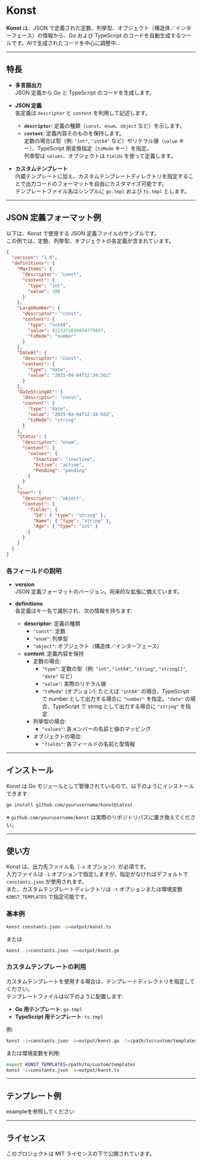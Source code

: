 # Konst

**Konst** は、JSON で定義された定数、列挙型、オブジェクト（構造体／インターフェース）の情報から、Go および TypeScript のコードを自動生成するツールです。AIで生成されたコードを中心に調整中...  

---

## 特長

- **多言語出力**  
  JSON 定義から Go と TypeScript のコードを生成します。

- **JSON 定義**  
  各定義は `descriptor` と `content` を利用して記述します。  
  - **`descriptor`**: 定義の種類（`const`、`enum`、`object` など）を示します。  
  - **`content`**: 定義内容そのものを保持します。  
    定数の場合は型（例: `"int"`, `"int64"` など）やリテラル値（`value` キー）、TypeScript 用変換指定（`tsMode` キー）を指定。  
    列挙型は `values`、オブジェクトは `fields` を使って定義します。

- **カスタムテンプレート**  
  内蔵テンプレートに加え、カスタムテンプレートディレクトリを指定することで出力コードのフォーマットを自由にカスタマイズ可能です。  
  テンプレートファイル名はシンプルに `go.tmpl` および `ts.tmpl` とします。

---

## JSON 定義フォーマット例

以下は、Konst で使用する JSON 定義ファイルのサンプルです。  
この例では、定数、列挙型、オブジェクトの各定義が含まれています。

```json
{
  "version": "1.0",
  "definitions": {
    "MaxItems": {
      "descriptor": "const",
      "content": {
        "type": "int",
        "value": 100
      }
    },
    "LargeNumber": {
      "descriptor": "const",
      "content": {
        "type": "int64",
        "value": 9223372036854775807,
        "tsMode": "number"
      }
    },
    "DateAt": {
      "descriptor": "const",
      "content": {
        "type": "date",
        "value": "2025-04-04T12:34:56Z"
      }
    },
    "DateStringAt": {
      "descriptor": "const",
      "content": {
        "type": "date",
        "value": "2025-04-04T12:34:56Z",
        "tsMode": "string"
      }
    },
    "Status": {
      "descriptor": "enum",
      "content": {
        "values": {
          "Inactive": "inactive",
          "Active": "active",
          "Pending": "pending"
        }
      }
    },
    "User": {
      "descriptor": "object",
      "content": {
        "fields": {
          "Id": { "type": "string" },
          "Name": { "type": "string" },
          "Age": { "type": "int" }
        }
      }
    }
  }
}
```

### 各フィールドの説明

- **version**  
  JSON 定義フォーマットのバージョン。将来的な拡張に備えています。

- **definitions**  
  各定義はキー名で識別され、次の情報を持ちます:
  - **descriptor**: 定義の種類  
    - `"const"`: 定数  
    - `"enum"`: 列挙型  
    - `"object"`: オブジェクト（構造体／インターフェース）
  - **content**: 定義内容を保持  
    - 定数の場合:
      - `"type"`: 定数の型（例: `"int"`, `"int64"`, `"string"`, `"string[]"`, `"date"` など）
      - `"value"`: 実際のリテラル値
      - `"tsMode"` (オプション): たとえば `"int64"` の場合、TypeScript で number として出力する場合に `"number"` を指定。`"date"` の場合、TypeScript で string として出力する場合に `"string"` を指定
    - 列挙型の場合:
      - `"values"`: 各メンバーの名前と値のマッピング
    - オブジェクトの場合:
      - `"fields"`: 各フィールドの名前と型情報

---

## インストール

Konst は Go モジュールとして管理されているので、以下のようにインストールできます:

```bash
go install github.com/yourusername/konst@latest
```

※ `github.com/yourusername/konst` は実際のリポジトリパスに置き換えてください。

---

## 使い方

Konst は、出力先ファイル名（`-o` オプション）が必須です。  
入力ファイルは `-i` オプションで指定しますが、指定がなければデフォルトで `constants.json` が使用されます。  
また、カスタムテンプレートディレクトリは `-t` オプションまたは環境変数 `KONST_TEMPLATES` で指定可能です。

### 基本例

```bash
konst constants.json -o=output/konst.ts
```

または

```bash
konst -i=constants.json -o=output/konst.go
```

### カスタムテンプレートの利用

カスタムテンプレートを使用する場合は、テンプレートディレクトリを指定してください。  
テンプレートファイルは以下のように配置します:

- **Go 用テンプレート**: `go.tmpl`
- **TypeScript 用テンプレート**: `ts.tmpl`

例:

```bash
konst -i=constants.json -o=output/konst.go -t=/path/to/custom/templates
```

または環境変数を利用:

```bash
export KONST_TEMPLATES=/path/to/custom/templates
konst -i=constants.json -o=output/konst.ts
```

---

## テンプレート例

exampleを参照してください

---

## ライセンス

このプロジェクトは MIT ライセンスの下で公開されています。